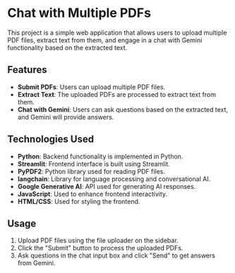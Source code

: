 # Chat with Multiple PDFs

This project is a simple web application that allows users to upload multiple PDF files, extract text from them, and engage in a chat with Gemini functionality based on the extracted text.

## Features

- **Submit PDFs**: Users can upload multiple PDF files.
- **Extract Text**: The uploaded PDFs are processed to extract text from them.
- **Chat with Gemini**: Users can ask questions based on the extracted text, and Gemini will provide answers.

## Technologies Used

- **Python**: Backend functionality is implemented in Python.
- **Streamlit**: Frontend interface is built using Streamlit.
- **PyPDF2**: Python library used for reading PDF files.
- **langchain**: Library for language processing and conversational AI.
- **Google Generative AI**: API used for generating AI responses.
- **JavaScript**: Used to enhance frontend interactivity.
- **HTML/CSS**: Used for styling the frontend.

## Usage
1. Upload PDF files using the file uploader on the sidebar.
2. Click the "Submit" button to process the uploaded PDFs.
3. Ask questions in the chat input box and click "Send" to get answers from Gemini.


